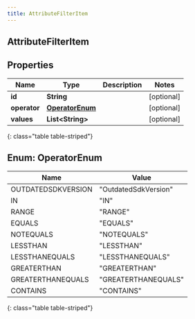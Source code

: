 ```yaml
---
title: AttributeFilterItem
---
```

## AttributeFilterItem


## Properties

| Name | Type | Description | Notes |
| ------------ | ------------- | ------------- | ------------- |
| **id** | **String** |  |  [optional] |
| **operator** | [**OperatorEnum**](#OperatorEnum) |  |  [optional] |
| **values** | **List&lt;String&gt;** |  |  [optional] |
{: class="table table-striped"}


<a name="OperatorEnum"></a>

## Enum: OperatorEnum

| Name | Value |
| ---- | ----- |
| OUTDATEDSDKVERSION | &quot;OutdatedSdkVersion&quot; |
| IN | &quot;IN&quot; |
| RANGE | &quot;RANGE&quot; |
| EQUALS | &quot;EQUALS&quot; |
| NOTEQUALS | &quot;NOTEQUALS&quot; |
| LESSTHAN | &quot;LESSTHAN&quot; |
| LESSTHANEQUALS | &quot;LESSTHANEQUALS&quot; |
| GREATERTHAN | &quot;GREATERTHAN&quot; |
| GREATERTHANEQUALS | &quot;GREATERTHANEQUALS&quot; |
| CONTAINS | &quot;CONTAINS&quot; |
{: class="table table-striped"}


